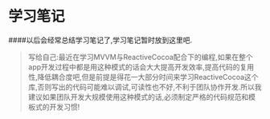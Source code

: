 # 学习笔记
####以后会经常总结学习笔记了,学习笔记暂时放到这里吧.
> 写给自己:最近在学习MVVM与ReactiveCocoa配合下的编程,如果在整个app开发过程中都是用这种模式的话会大大提高开发效率,提高代码的复用性,降低耦合度吧,但是前提是得花一大部分时间来学习ReactiveCocoa这个库,否则写出的代码可能难以调试,可读性也不好,不利于团队协作开发.所以我建议如果团队开发大规模使用这种模式的话,必须制定严格的代码规范和模板式的开发习惯!